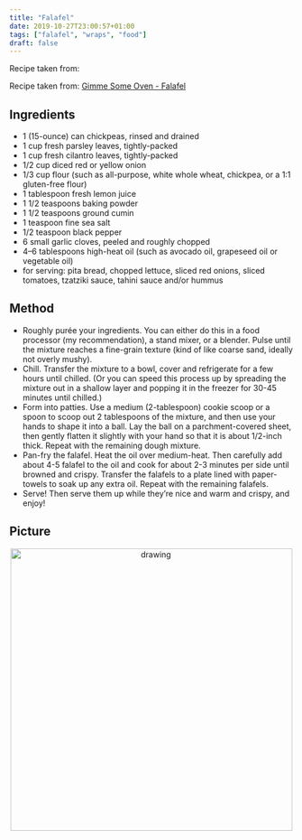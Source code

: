 ```yaml
---
title: "Falafel"
date: 2019-10-27T23:00:57+01:00
tags: ["falafel", "wraps", "food"]
draft: false
---
```


Recipe taken from: 

Recipe taken from: 
<a href=https://www.gimmesomeoven.com/falafel-recipe/ target="_blank">Gimme Some Oven - Falafel</a>


## Ingredients

* 1 (15-ounce) can chickpeas, rinsed and drained
* 1 cup fresh parsley leaves, tightly-packed
* 1 cup fresh cilantro leaves, tightly-packed
* 1/2 cup diced red or yellow onion
* 1/3 cup flour (such as all-purpose, white whole wheat, chickpea, or a 1:1 gluten-free flour)
* 1 tablespoon fresh lemon juice
* 1 1/2 teaspoons baking powder
* 1 1/2 teaspoons ground cumin
* 1 teaspoon fine sea salt
* 1/2 teaspoon black pepper
* 6 small garlic cloves, peeled and roughly chopped
* 4–6 tablespoons high-heat oil (such as avocado oil, grapeseed oil or vegetable oil)
* for serving: pita bread, chopped lettuce, sliced red onions, sliced tomatoes, tzatziki sauce, tahini sauce and/or hummus

## Method

* Roughly purée your ingredients. You can either do this in a food processor (my recommendation), a stand mixer, or a blender.  Pulse until the mixture reaches a fine-grain texture (kind of like coarse sand, ideally not overly mushy).
* Chill. Transfer the mixture to a bowl, cover and refrigerate for a few hours until chilled.  (Or you can speed this process up by spreading the mixture out in a shallow layer and popping it in the freezer for 30-45 minutes until chilled.)
* Form into patties.  Use a medium (2-tablespoon) cookie scoop or a spoon to scoop out 2 tablespoons of the mixture, and then use your hands to shape it into a ball.  Lay the ball on a parchment-covered sheet, then gently flatten it slightly with your hand so that it is about 1/2-inch thick.  Repeat with the remaining dough mixture.
* Pan-fry the falafel.  Heat the oil over medium-heat.  Then carefully add about 4-5 falafel to the oil and cook for about 2-3 minutes per side until browned and crispy.  Transfer the falafels to a plate lined with paper-towels to soak up any extra oil.  Repeat with the remaining falafels.
* Serve! Then serve them up while they’re nice and warm and crispy, and enjoy!

## Picture

<p align="center"> 
<img src="/food/images/IMG_1949-2.jpg" alt="drawing" width="500"/>
</p>
<br>